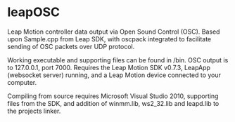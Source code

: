 leapOSC
=======

Leap Motion controller data output via Open Sound Control (OSC). Based upon Sample.cpp from Leap SDK, with oscpack integrated to facilitate sending of OSC packets over UDP protocol.

Working executable and supporting files can be found in /bin. 
OSC output is to 127.0.0.1, port 7000.
Requires the Leap Motion SDK v0.7.3, LeapApp (websocket server) running, and a Leap Motion device connected to your computer.

Compiling from source requires Microsoft Visual Studio 2010, supporting files from the SDK, and addition of winmm.lib, ws2_32.lib and leapd.lib to the projects linker.
